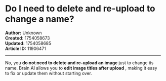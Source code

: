 # Do I need to delete and re-upload to change a name?

**Author:** Unknown  
**Created:** 1754058673  
**Updated:** 1754058685  
**Article ID:** 11906471  

---

No, you **do not need to delete and re-upload an image** just to change its name. Brain AI allows you to **edit image titles after upload** , making it easy to fix or update them without starting over.
